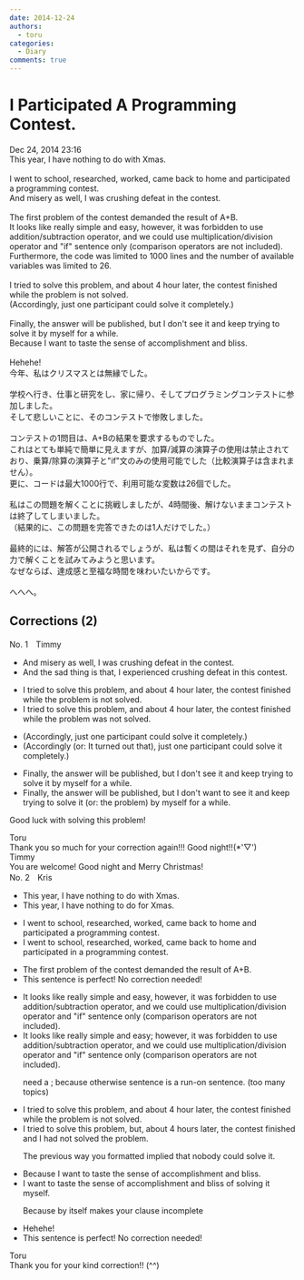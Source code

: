 ```yaml
---
date: 2014-12-24
authors:
  - toru
categories:
  - Diary
comments: true
---
```


# I Participated A Programming Contest.
<div class="date">Dec 24, 2014 23:16</div>
<div id="post"><div id="body_show_ori">
This year, I have nothing to do with Xmas.<br/><br/>I went to school, researched, worked, came back to home and participated a programming contest.<br/>And misery as well, I was crushing defeat in the contest.<br/><br/>The first problem of the contest demanded the result of A+B.<br/>It looks like really simple and easy, however, it was forbidden to use addition/subtraction operator, and we could use multiplication/division operator and "if" sentence only (comparison operators are not included).<br/>Furthermore, the code was limited to 1000 lines and the number of available variables was limited to 26. <br/><br/>I tried to solve this problem, and about 4 hour later, the contest finished while the problem is not solved.<br/>(Accordingly, just one participant could solve it completely.)<br/><br/>Finally, the answer will be published, but I don't see it and keep trying to solve it by myself for a while.<br/>Because I want to taste the sense of accomplishment and bliss.<br/><br/>Hehehe!
</div></div>

<!-- more -->

<div id="post_ja"><div id="body_show_mo">
今年、私はクリスマスとは無縁でした。<br/><br/>学校へ行き、仕事と研究をし、家に帰り、そしてプログラミングコンテストに参加しました。<br/>そして悲しいことに、そのコンテストで惨敗しました。<br/><br/>コンテストの1問目は、A+Bの結果を要求するものでした。<br/>これはとても単純で簡単に見えますが、加算/減算の演算子の使用は禁止されており、乗算/除算の演算子と"if"文のみの使用可能でした（比較演算子は含まれません）。<br/>更に、コードは最大1000行で、利用可能な変数は26個でした。<br/><br/>私はこの問題を解くことに挑戦しましたが、4時間後、解けないままコンテストは終了してしまいました。<br/>（結果的に、この問題を完答できたのは1人だけでした。）<br/><br/>最終的には、解答が公開されるでしょうが、私は暫くの間はそれを見ず、自分の力で解くことを試みてみようと思います。<br/>なぜならば、達成感と至福な時間を味わいたいからです。<br/><br/>へへへ。
</div></div>

## Corrections (2)
<div id="block"><div class="first_name"> No. 1　<span class="just_name">Timmy</span></div><div id="block2">
<ul class="correction_field">
<li class="incorrect">And misery as well, I was crushing defeat in the contest.</li>
<li class="corrected correct">
And <span class="f_blue">the sad thing</span> <span class="f_blue">is that</span>, I <span class="f_blue">experienced</span> crushing defeat in th<span class="f_blue">is</span> contest.
</li>
</ul>
<ul class="correction_field">
<li class="incorrect">I tried to solve this problem, and about 4 hour later, the contest finished while the problem is not solved.</li>
<li class="corrected correct">
I tried to solve this problem, and about 4 hour later, the contest finished while the problem <span class="f_blue">was</span> not solved.
</li>
</ul>
<ul class="correction_field">
<li class="incorrect">(Accordingly, just one participant could solve it completely.)</li>
<li class="corrected correct">
(Accordingly (or: <span class="f_blue">It turned out that</span>), just one participant could solve it completely.)
</li>
</ul>
<ul class="correction_field">
<li class="incorrect">Finally, the answer will be published, but I don't see it and keep trying to solve it by myself for a while.</li>
<li class="corrected correct">
Finally, the answer will be published, but I don't <span class="f_blue">want to</span> see it and keep trying to solve it (or: <span class="f_blue">the problem</span>) by myself for a while.
</li>
</ul>
<p class="comment_small">
 Good luck with solving this problem!
</p>

</div><div class="name"><span class="just_name">Toru</span><br>
Thank you so much for your correction again!!! Good night!!(*'▽')
</div>
<div class="name"><span class="just_name">Timmy</span><br>
You are welcome! Good night and Merry Christmas!
</div>
</div>
<div id="block"><div class="first_name"> No. 2　<span class="just_name">Kris</span></div><div id="block2">
<ul class="correction_field">
<li class="incorrect">This year, I have nothing to do with Xmas.</li>
<li class="corrected correct">
This year, I have nothing to do <span class="f_red">for</span> Xmas.
</li>
</ul>
<ul class="correction_field">
<li class="incorrect">I went to school, researched, worked, came back to home and participated a programming contest.</li>
<li class="corrected correct">
I went to school, researched, worked, came back to home and participated <span class="f_red">in</span> a programming contest.
</li>
</ul>
<ul class="correction_field">
<li class="incorrect">The first problem of the contest demanded the result of A+B.</li>
<li class="corrected perfect">This sentence is perfect! No correction needed!</li>
</ul>
<ul class="correction_field">
<li class="incorrect">It looks like really simple and easy, however, it was forbidden to use addition/subtraction operator, and we could use multiplication/division operator and "if" sentence only (comparison operators are not included).</li>
<li class="corrected correct">
It looks <span class="sline">like</span> really simple and easy<span class="f_red">;</span> however, it was forbidden to use addition/subtraction operator, and we could use multiplication/division operator and "if" sentence only (comparison operators are not included).
<p class="correction_comment">need a ; because otherwise sentence is a run-on sentence. (too many topics)</p>
</li>
</ul>
<ul class="correction_field">
<li class="incorrect">I tried to solve this problem, and about 4 hour later, the contest finished while the problem is not solved.</li>
<li class="corrected correct">
I tried to solve this problem, <span class="f_red">but,</span> about 4 hour<span class="f_red">s</span> later, the contest finished <span class="f_red">and</span> <span class="f_red">I had not solved the problem</span>.
<p class="correction_comment">The previous way you formatted implied that nobody could solve it.</p>
</li>
</ul>
<ul class="correction_field">
<li class="incorrect">Because I want to taste the sense of accomplishment and bliss.</li>
<li class="corrected correct">
I want to taste the sense of accomplishment and bliss <span class="f_red">of solving it myself</span>.
<p class="correction_comment">Because by itself makes your clause incomplete</p>
</li>
</ul>
<ul class="correction_field">
<li class="incorrect">Hehehe!</li>
<li class="corrected perfect">This sentence is perfect! No correction needed!</li>
</ul>
</div><div class="name"><span class="just_name">Toru</span><br>
Thank you for your kind correction!! (^^)
</div>
</div>
